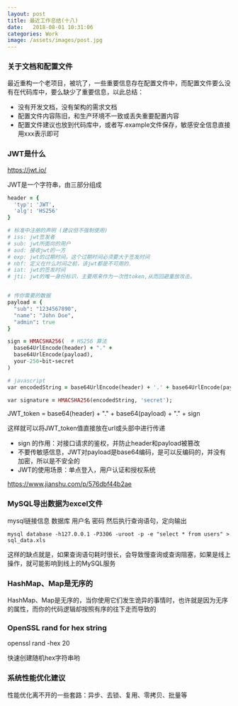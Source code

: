 ```yaml
---
layout: post
title: 最近工作总结(十八)
date:   2018-08-01 10:31:06
categories: Work
image: /assets/images/post.jpg
---
```


### 关于文档和配置文件

最近重构一个老项目，被坑了，一些重要信息存在配置文件中，而配置文件要么没有在代码库中，要么缺少了重要信息，以此总结：

- 没有开发文档，没有架构的需求文档
- 配置文件内容陈旧，和生产环境不一致或丢失重要配置内容
- 配置文件建议也放到代码库中，或者写.example文件保存，敏感安全信息直接用xxx表示即可

### JWT是什么

https://jwt.io/

JWT是一个字符串，由三部分组成

```ruby
header = {
  'typ': 'JWT',
  'alg': 'HS256'
}

# 标准中注册的声明 (建议但不强制使用)
# iss: jwt签发者
# sub: jwt所面向的用户
# aud: 接收jwt的一方
# exp: jwt的过期时间，这个过期时间必须要大于签发时间
# nbf: 定义在什么时间之前，该jwt都是不可用的.
# iat: jwt的签发时间
# jti: jwt的唯一身份标识，主要用来作为一次性token,从而回避重放攻击。


# 传你需要的数据
payload = {
  "sub": "1234567890",
  "name": "John Doe",
  "admin": true
}

sign = HMACSHA256(  # HS256 算法
  base64UrlEncode(header) + "." +
  base64UrlEncode(payload),
  your-256-bit-secret
)

# javascript
var encodedString = base64UrlEncode(header) + '.' + base64UrlEncode(payload);

var signature = HMACSHA256(encodedString, 'secret');
```

JWT_token = base64(header) + "." + base64(payload) + "." + sign

这样就可以将JWT_token值直接放在url或头部中进行传递

- sign 的作用：对接口请求的鉴权，并防止header和payload被篡改
- 不要传敏感信息，JWT对payload是base64编码，是可以反编码的，并没有加密，所以是不安全的
- JWT的使用场景：单点登入，用户认证和授权系统

https://www.jianshu.com/p/576dbf44b2ae

### MySQL导出数据为excel文件

mysql链接信息 数据库 用户名 密码 然后执行查询语句，定向输出

```
mysql database -h127.0.0.1 -P3306 -uroot -p -e "select * from users" > sql_data.xls
```

这样的缺点就是，如果查询语句耗时很长，会导致慢查询或查询阻塞，如果是线上操作，就可能影响到线上的MySQL服务

### HashMap、Map是无序的

HashMap、Map是无序的，当你使用它们发生诡异的事情时，也许就是因为无序的属性，而你的代码逻辑却按照有序的往下走而导致的

### OpenSSL rand for hex string

openssl rand -hex 20

快速创建随机hex字符串哟

### 系统性能优化建议

性能优化离不开的一些套路：异步、去锁、复用、零拷贝、批量等